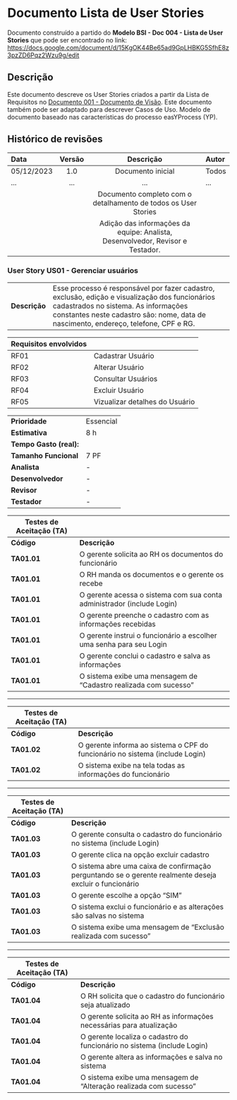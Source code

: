 
# Documento Lista de User Stories

Documento construído a partido do **Modelo BSI - Doc 004 - Lista de User Stories** que pode ser encontrado no
link: https://docs.google.com/document/d/15KgOK44Be65ad9GpLHBKG5SfhE8z3pzZD6Pqz2Wzu9g/edit
## Descrição

Este documento descreve os User Stories criados a partir da Lista de Requisitos no [Documento 001 - Documento de Visão](doc-visao.md). Este documento também pode ser adaptado para descrever Casos de Uso. Modelo de documento baseado nas características do processo easYProcess (YP).

## Histórico de revisões

| Data       | Versão  | Descrição                          | Autor                          |
| :--------- | :-----: | :--------------------------------: | :----------------------------- |
| 05/12/2023 | 1.0  | Documento inicial  | Todos |
| ...        | ...     | ...                                | ...     |
|  |    | Documento completo com o detalhamento de todos os User Stories |      |
|  |    | Adição das informações da equipe: Analista, Desenvolvedor, Revisor e Testador. |  |



### User Story US01 - Gerenciar usuários

|               |                                                                |
| ------------- | :------------------------------------------------------------- |
| **Descrição** | Esse processo é responsável por fazer cadastro, exclusão, edição e visualização dos funcionários cadastrados no sistema. As informações constantes neste cadastro são: nome, data de nascimento, endereço, telefone, CPF e RG. |

| **Requisitos envolvidos** |                                                    |
| ------------- | :------------------------------------------------------------- |
| RF01          | Cadastrar Usuário |
| RF02          | Alterar Usuário  |
| RF03          | Consultar Usuários        |
| RF04          | Excluir Usuário |
| RF05          | Vizualizar detalhes do Usuário |

|                           |                                     |
| ------------------------- | ----------------------------------- | 
| **Prioridade**            | Essencial                           | 
| **Estimativa**            | 8 h                                 | 
| **Tempo Gasto (real):**   |                                     | 
| **Tamanho Funcional**     | 7 PF                                | 
| **Analista**              | -                             | 
| **Desenvolvedor**         | -                                  | 
| **Revisor**               | -                               | 
| **Testador**              | -                                | 



| Testes de Aceitação (TA) |  |
| ----------- | --------- |
| **Código**      | **Descrição** |
| **TA01.01** |  O gerente solicita ao RH os documentos do funcionário|
| **TA01.01** | O RH manda os documentos e o gerente os recebe |
| **TA01.01** | O gerente acessa o sistema com sua conta administrador (include Login)|
| **TA01.01** | O gerente preenche o cadastro com as informações recebidas|
| **TA01.01** | O gerente instrui o funcionário a escolher uma senha para seu Login|
| **TA01.01** | O gerente conclui o cadastro e salva as informações |
| **TA01.01** | O sistema exibe uma mensagem de “Cadastro realizada com sucesso”|

--------------------------------------------------------------------------------------
| Testes de Aceitação (TA) |  |
| ----------- | --------- |
| **Código**      | **Descrição** |
| **TA01.02** | O gerente informa ao sistema o CPF do funcionário no sistema (include Login)|
| **TA01.02** | O sistema exibe na tela todas as informações do funcionário |
-------------------------------------------------------------------------------------

| Testes de Aceitação (TA) |  |
| ----------- | --------- |
| **Código**      | **Descrição** |
| **TA01.03** | O gerente consulta o cadastro do funcionário no sistema (include Login)|
| **TA01.03** | O gerente clica na opção excluir cadastro |
| **TA01.03** | O sistema abre uma caixa de confirmação perguntando se o gerente realmente deseja excluir o funcionário|
| **TA01.03** | O gerente escolhe a opção “SIM”|
| **TA01.03** | O sistema exclui o funcionário e as alterações são salvas no sistema|
| **TA01.03** | O sistema exibe uma mensagem de “Exclusão realizada com sucesso” |
------------------------------------------------------------------------------------

| Testes de Aceitação (TA) |  |
| ----------- | --------- |
| **Código**  | **Descrição** |
| **TA01.04** | O RH solicita que o cadastro do funcionário seja atualizado|
| **TA01.04** | O gerente solicita ao RH as informações necessárias para atualização |
| **TA01.04** | O gerente localiza o cadastro do funcionário no sistema (include Login) |
| **TA01.04** | O gerente altera as informações e salva no sistema|
| **TA01.04** | O sistema exibe uma mensagem de “Alteração realizada com sucesso” |
